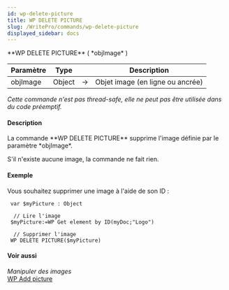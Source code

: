 ```yaml
---
id: wp-delete-picture
title: WP DELETE PICTURE
slug: /WritePro/commands/wp-delete-picture
displayed_sidebar: docs
---
```


<!--REF #_command_.WP DELETE PICTURE.Syntax-->**WP DELETE PICTURE** ( *objImage* )<!-- END REF-->
<!--REF #_command_.WP DELETE PICTURE.Params-->
| Paramètre | Type |  | Description |
| --- | --- | --- | --- |
| objImage | Object | &#8594;  | Objet image (en ligne ou ancrée) |

<!-- END REF-->

*Cette commande n'est pas thread-safe, elle ne peut pas être utilisée dans du code préemptif.*


#### Description 

<!--REF #_command_.WP DELETE PICTURE.Summary-->La commande **WP DELETE PICTURE** supprime l'image définie par le paramètre *objImage*.<!-- END REF-->

S'il n'existe aucune image, la commande ne fait rien.

#### Exemple 

Vous souhaitez supprimer une image à l'aide de son ID :

```4d
 var $myPicture : Object
 
  // Lire l'image  
 $myPicture:=WP Get element by ID(myDoc;"Logo")
 
  // Supprimer l'image
 WP DELETE PICTURE($myPicture)
```

#### Voir aussi 

*Manipuler des images*  
[WP Add picture](wp-add-picture.md)  